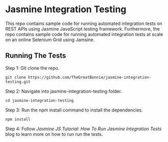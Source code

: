 # Jasmine Integration Testing
This repo contains sample code for running automated integration tests on REST APIs using Jasmine JavaScript testing framework.
Furthermore, the repo contains sample code for running automated integration tests at scale on an online Selenium Grid using Jamsine.

## Running The Tests
Step 1: Git clone the repo.
```
git clone https://github.com/TheGreatBonnie/jasmine-integration-testing.git
```

Step 2: Navigate into jasmine-integration-testing folder.
```
cd jasmine-integration-testing
```

Step 3: Run the npm install command to install the dependencies.
```
npm install
```
Step 4: Follow *Jasmine JS Tutorial: How To Run Jasmine Integration Tests* blog to learn more on how to run run the tests.
